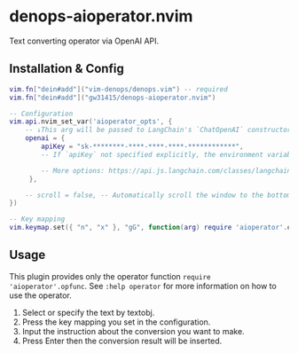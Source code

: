 # denops-aioperator.nvim

Text converting operator via OpenAI API.

## Installation & Config

```lua
vim.fn["dein#add"]("vim-denops/denops.vim") -- required
vim.fn["dein#add"]("gw31415/denops-aioperator.nvim")

-- Configuration
vim.api.nvim_set_var('aioperator_opts', {
    -- ↓This arg will be passed to LangChain's `ChatOpenAI` constructor.
	openai = {
		apiKey = "sk-********-****-****-****-************",
		-- If `apiKey` not specified explicitly, the environment variable `OPENAI_API_KEY` is used.

		-- More options: https://api.js.langchain.com/classes/langchain_openai.ChatOpenAI.html
     },

	-- scroll = false, -- Automatically scroll the window to the bottom. Default: true
})

-- Key mapping
vim.keymap.set({ "n", "x" }, "gG", function(arg) require 'aioperator'.opfunc(arg) end, { expr = true })
```

## Usage

This plugin provides only the operator function `require 'aioperator'.opfunc`. See `:help operator` for more information on how to use the operator.

1. Select or specify the text by textobj.
2. Press the key mapping you set in the configuration.
3. Input the instruction about the conversion you want to make.
4. Press Enter then the conversion result will be inserted.

